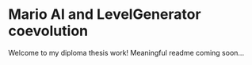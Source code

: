 # Mario AI and LevelGenerator coevolution

Welcome to my diploma thesis work! Meaningful readme coming soon...